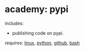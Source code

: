 # academy: pypi

includes:
- publishing code on pypi.

requires: [linux](./linux.md), [python](./python.md), [github](./github.md), [bash](./bash.md)
